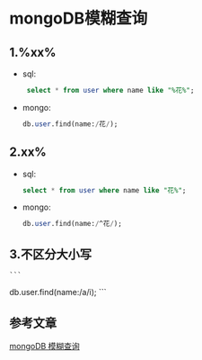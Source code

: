 # mongoDB模糊查询

## 1.%xx%

- sql:

  ```sql
   select * from user where name like "%花%";
  ```

- mongo:

  ```sql
  db.user.find(name:/花/);
  ```

## 2.xx%

- sql:

  ```sql
  select * from user where name like "花%";
  ```

- mongo:

  ```sql
  db.user.find(name:/^花/);
  ```

## 3.不区分大小写

    ```
db.user.find(name:/a/i);
    ```

## 参考文章

[mongoDB 模糊查询](https://www.jianshu.com/p/030a593a2751)

